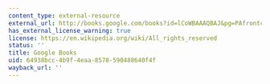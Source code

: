 ```yaml
---
content_type: external-resource
external_url: http://books.google.com/books?id=lCoWBAAAQBAJ&pg=PAfrontcover
has_external_license_warning: true
license: https://en.wikipedia.org/wiki/All_rights_reserved
status: ''
title: Google Books
uid: 64938bcc-4b9f-4eaa-8578-590488640f4f
wayback_url: ''
---
```

